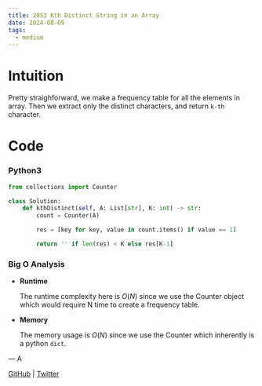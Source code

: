 ```yaml
---
title: 2053 Kth Distinct String in an Array
date: 2024-08-09
tags:
  - medium
---
```


# Intuition

Pretty straighforward, we make a frequency table for all the elements in array. Then we extract only the distinct characters, and return `k-th` character.

# Code

### Python3

```python
from collections import Counter

class Solution:
    def kthDistinct(self, A: List[str], K: int) -> str:
        count = Counter(A)

        res = [key for key, value in count.items() if value == 1]

        return '' if len(res) < K else res[K-1]
```

### Big O Analysis

- **Runtime**

  The runtime complexity here is $O(N)$ since we use the Counter object which would require N time to create a frequency table.

- **Memory**

  The memory usage is $O(N)$ since we use the Counter which inherently is a python `dict`.

— A

[GitHub](https://github.com/athkdev) | [Twitter](https://twitter.com/athkdev)
